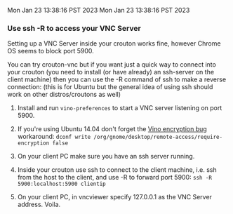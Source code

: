 Mon Jan 23 13:38:16 PST 2023
Mon Jan 23 13:38:16 PST 2023
### Use ssh -R to access your VNC Server

Setting up a VNC Server inside your crouton works fine, however Chrome OS seems to block port 5900.

You can try crouton-vnc but if you want just a quick way to connect into your crouton (you need to install (or have already) an ssh-server on the client machine) then you can use the -R command of ssh to make a reverse connection:
(this is for Ubuntu but the general idea of using ssh should work on other distros/croutons as well)

1. Install and run `vino-preferences` to start a VNC server listening on port 5900.

2. If you're using Ubuntu 14.04 don't forget the [Vino encryption bug](https://bugs.launchpad.net/ubuntu/+source/vino/+bug/1281250) workaround:
`dconf write /org/gnome/desktop/remote-access/require-encryption false`

3. On your client PC make sure you have an ssh server running.

4. Inside your crouton use ssh to connect to the client machine, i.e. ssh from the host to the client, and use -R to forward port 5900:
`ssh -R 5900:localhost:5900 clientip`

5. On your client PC, in vncviewer specify 127.0.0.1 as the VNC Server address. Voila.
